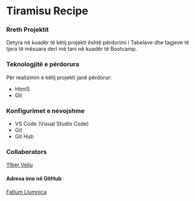 # Tiramisu Recipe

### Rreth Projektit

Detyra në kuadër të këtij projekti është përdorimi i Tabelave dhe tagjeve të tjera të mësuara deri më tani në kuadër të Bootcamp.

### Teknologjitë e përdorura
Për realizimin e këtij projekti janë përdorur:

 - Html5
 - Git

### Konfigurimet e nevojshme

 - VS Code (Visual Studio Code)
 - Git
 - Git Hub

### Collaborators
[Ylber Veliu](https://github.com/ylberveliu)

#### Adresa ime në GitHub
[Fatlum Llumnica](https://github.com/fatlumllumnica)
